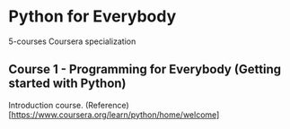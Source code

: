 # Python for Everybody
5-courses Coursera specialization

## Course 1 - Programming for Everybody (Getting started with Python)
Introduction course. (Reference)[https://www.coursera.org/learn/python/home/welcome]

